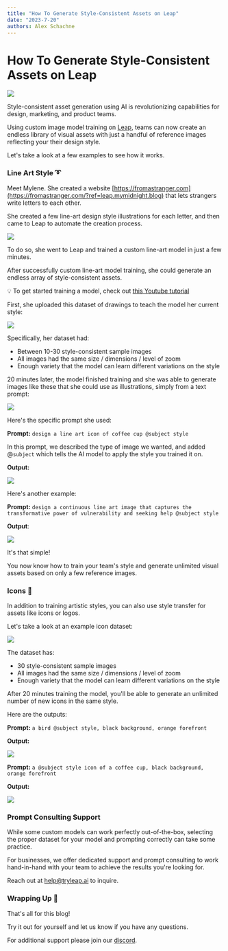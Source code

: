 ```yaml
---
title: "How To Generate Style-Consistent Assets on Leap"
date: "2023-7-20"
authors: Alex Schachne
---
```


# How To Generate Style-Consistent Assets on Leap

![](./images/create-style-consistent-assets-with-ai_1.png)

Style-consistent asset generation using AI is revolutionizing capabilities for design, marketing, and product teams.

Using custom image model training on [Leap](https://tryleap.ai/?ref=leap.mymidnight.blog), teams can now create an endless library of visual assets with just a handful of reference images reflecting your their design style.

Let's take a look at a few examples to see how it works.

### Line Art Style ➰

Meet Mylene. She created a website [https://fromastranger.com](https://fromastranger.com/?ref=leap.mymidnight.blog) that lets strangers write letters to each other.

She created a few line-art design style illustrations for each letter, and then came to Leap to automate the creation process.

![](https://cdn.getmidnight.com/0915da4d5aad32cf7f0377582a72cc6e/2023/07/Screen-Shot-2023-07-20-at-10.43.25-AM.png)

To do so, she went to Leap and trained a custom line-art model in just a few minutes.

After successfully custom line-art model training, she could generate an endless array of style-consistent assets.

💡 To get started training a model, check out [this Youtube tutorial](https://www.youtube.com/watch?v=5SJhto54jZo&ref=leap.mymidnight.blog)

First, she uploaded this dataset of drawings to teach the model her current style:

![](./images/create-style-consistent-assets-with-ai_2.png)

Specifically, her dataset had:

- Between 10-30 style-consistent sample images
- All images had the same size / dimensions / level of zoom
- Enough variety that the model can learn different variations on the style

20 minutes later, the model finished training and she was able to generate images like these that she could use as illustrations, simply from a text prompt:

![](./images/create-style-consistent-assets-with-ai_3.png)

Here's the specific prompt she used:

**Prompt:** `design a line art icon of coffee cup @subject style`

In this prompt, we described the type of image we wanted, and added @`subject` which tells the AI model to apply the style you trained it on.

**Output:**

![](./images/create-style-consistent-assets-with-ai_4.png)

Here's another example:

**Prompt:** `design a continuous line art image that captures the transformative power of vulnerability and seeking help @subject style`

**Output**:

![](./images/create-style-consistent-assets-with-ai_5.png)

It's that simple!

You now know how to train your team's style and generate unlimited visual assets based on only a few reference images.

### Icons 👾

In addition to training artistic styles, you can also use style transfer for assets like icons or logos.

Let's take a look at an example icon dataset:

![](./images/create-style-consistent-assets-with-ai_6.png)

The dataset has:

- 30 style-consistent sample images
- All images had the same size / dimensions / level of zoom
- Enough variety that the model can learn different variations on the style

After 20 minutes training the model, you'll be able to generate an unlimited number of new icons in the same style.

Here are the outputs:

**Prompt:** `a bird @subject style, black background, orange forefront`

**Output:**

![](./images/create-style-consistent-assets-with-ai_8.png)

**Prompt:** `a @subject style icon of a coffee cup, black background, orange forefront`

**Output:**

![](./images/create-style-consistent-assets-with-ai_7.png)

### Prompt Consulting Support

While some custom models can work perfectly out-of-the-box, selecting the proper dataset for your model and prompting correctly can take some practice.

For businesses, we offer dedicated support and prompt consulting to work hand-in-hand with your team to achieve the results you're looking for.

Reach out at help@tryleap.ai to inquire.

### Wrapping Up 🚀

That's all for this blog!

Try it out for yourself and let us know if you have any questions.

For additional support please join our [discord](https://discord.com/invite/NCAKTUayPK?ref=leap.mymidnight.blog).
